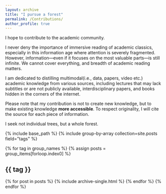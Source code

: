 ```yaml
---
layout: archive
title: "I pursue a forest"
permalink: /Contributions/
author_profile: true
---
```


I hope to contribute to the academic community.

I never deny the importance of immersive reading of academic classics, especially in this information age where attention is severely fragmented. However, information—even if it focuses on the most valuable parts—is still infinite. We cannot cover everything, and breadth of academic reading matters.

I am dedicated to distilling multimodal(i.e., data, papers, video etc.) academic knowledge from various sources, including lectures that may lack subtitles or are not publicly available, interdisciplinary papers, and books hidden in the corners of the internet.

Please note that my contribution is not to create new knowledge, but to make existing knowledge **more accessible**. To respect originality, I will cite the source for each piece of information.

I seek not individual trees, but a whole forest.

{% include base_path %}
{% include group-by-array collection=site.posts field="tags" %}

{% for tag in group_names %}
  {% assign posts = group_items[forloop.index0] %}
  <h2 id="{{ tag | slugify }}" class="archive__subtitle">{{ tag }}</h2>
  {% for post in posts %}
    {% include archive-single.html %}
  {% endfor %}
{% endfor %}